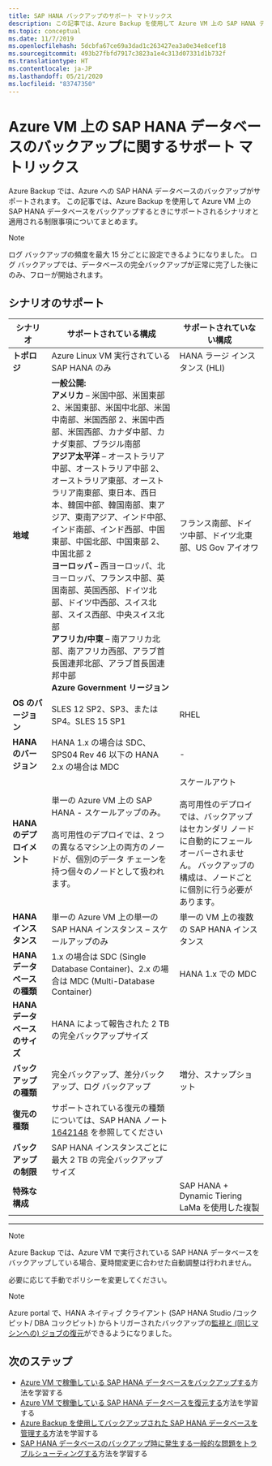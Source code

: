 ```yaml
---
title: SAP HANA バックアップのサポート マトリックス
description: この記事では、Azure Backup を使用して Azure VM 上の SAP HANA データベースをバックアップするときにサポートされるシナリオと制限事項について説明します。
ms.topic: conceptual
ms.date: 11/7/2019
ms.openlocfilehash: 5dcbfa67ce69a3dad1c263427ea3a0e34e8cef18
ms.sourcegitcommit: 493b27fbfd7917c3823a1e4c313d07331d1b732f
ms.translationtype: HT
ms.contentlocale: ja-JP
ms.lasthandoff: 05/21/2020
ms.locfileid: "83747350"
---
```

# <a name="support-matrix-for-backup-of-sap-hana-databases-on-azure-vms"></a>Azure VM 上の SAP HANA データベースのバックアップに関するサポート マトリックス

Azure Backup では、Azure への SAP HANA データベースのバックアップがサポートされます。 この記事では、Azure Backup を使用して Azure VM 上の SAP HANA データベースをバックアップするときにサポートされるシナリオと適用される制限事項についてまとめます。

> [!NOTE]
> ログ バックアップの頻度を最大 15 分ごとに設定できるようになりました。 ログ バックアップでは、データベースの完全バックアップが正常に完了した後にのみ、フローが開始されます。

## <a name="scenario-support"></a>シナリオのサポート

| **シナリオ**               | **サポートされている構成**                                | **サポートされていない構成**                              |
| -------------------------- | ------------------------------------------------------------ | ------------------------------------------------------------ |
| **トポロジ**               | Azure Linux VM 実行されている SAP HANA のみ                    | HANA ラージ インスタンス (HLI)                                   |
| **地域**                   | **一般公開:**<br> **アメリカ** – 米国中部、米国東部 2、米国東部、米国中北部、米国中南部、米国西部 2、米国中西部、米国西部、カナダ中部、カナダ東部、ブラジル南部 <br> **アジア太平洋** – オーストラリア中部、オーストラリア中部 2、オーストラリア東部、オーストラリア南東部、東日本、西日本、韓国中部、韓国南部、東アジア、東南アジア、インド中部、インド南部、インド西部、中国東部、中国北部、中国東部 2、中国北部 2 <br> **ヨーロッパ** – 西ヨーロッパ、北ヨーロッパ、フランス中部、英国南部、英国西部、ドイツ北部、ドイツ中西部、スイス北部、スイス西部、中央スイス北部 <br> **アフリカ/中東** – 南アフリカ北部、南アフリカ西部、アラブ首長国連邦北部、アラブ首長国連邦中部  <BR>  **Azure Government リージョン** | フランス南部、ドイツ中部、ドイツ北東部、US Gov アイオワ |
| **OS のバージョン**            | SLES 12 SP2、SP3、または SP4。SLES 15 SP1                              | RHEL                                                |
| **HANA のバージョン**          | HANA 1.x の場合は SDC、SPS04 Rev 46 以下の HANA 2.x の場合は MDC       | -                                                            |
| **HANA のデプロイメント**       | 単一の Azure VM 上の SAP HANA - スケールアップのみ。 <br><br> 高可用性のデプロイでは、2 つの異なるマシン上の両方のノードが、個別のデータ チェーンを持つ個々のノードとして扱われます。               | スケールアウト <br><br> 高可用性のデプロイでは、バックアップはセカンダリ ノードに自動的にフェールオーバーされません。 バックアップの構成は、ノードごとに個別に行う必要があります。                                           |
| **HANA インスタンス**         | 単一の Azure VM 上の単一の SAP HANA インスタンス – スケールアップのみ | 単一の VM 上の複数の SAP HANA インスタンス                  |
| **HANA データベースの種類**    | 1\.x の場合は SDC (Single Database Container)、2.x の場合は MDC (Multi-Database Container) | HANA 1.x での MDC                                              |
| **HANA データベースのサイズ**     | HANA によって報告された 2 TB の完全バックアップサイズ                   |                                                              |
| **バックアップの種類**           | 完全バックアップ、差分バックアップ、ログ バックアップ                          | 増分、スナップショット                                       |
| **復元の種類**          | サポートされている復元の種類については、SAP HANA ノート [1642148](https://launchpad.support.sap.com/#/notes/1642148) を参照してください |                                                              |
| **バックアップの制限**          | SAP HANA インスタンスごとに最大 2 TB の完全バックアップ サイズ         |                                                              |
| **特殊な構成** |                                                              | SAP HANA + Dynamic Tiering <br>  LaMa を使用した複製        |

------

>[!NOTE]
>Azure Backup では、Azure VM で実行されている SAP HANA データベースをバックアップしている場合、夏時間変更に合わせた自動調整は行われません。
>
>必要に応じて手動でポリシーを変更してください。


> [!NOTE]
> Azure portal で、HANA ネイティブ クライアント (SAP HANA Studio /コックピット/ DBA コックピット) からトリガーされたバックアップの[監視と (同じマシンへの) ジョブの復元](https://docs.microsoft.com/azure/backup/sap-hana-db-manage#monitor-manual-backup-jobs-in-the-portal)ができるようになりました。

## <a name="next-steps"></a>次のステップ

* [Azure VM で稼働している SAP HANA データベースをバックアップする](https://docs.microsoft.com/azure/backup/backup-azure-sap-hana-database)方法を学習する
* [Azure VM で稼働している SAP HANA データベースを復元する](https://docs.microsoft.com/azure/backup/sap-hana-db-restore)方法を学習する
* [Azure Backup を使用してバックアップされた SAP HANA データベースを管理する](sap-hana-db-manage.md)方法を学習する
* [SAP HANA データベースのバックアップ時に発生する一般的な問題をトラブルシューティングする](https://docs.microsoft.com/azure/backup/backup-azure-sap-hana-database-troubleshoot)方法を学習する
